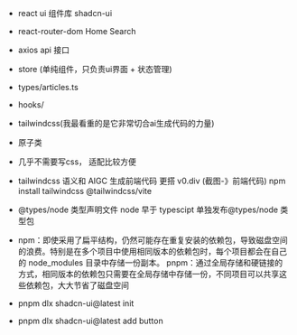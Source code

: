 - react ui 组件库
  shadcn-ui
- react-router-dom
  Home Search
- axios api 接口
- store (单纯组件，只负责ui界面 + 状态管理)
- types/articles.ts 
- hooks/
- tailwindcss(我最看重的是它非常切合ai生成代码的力量)
 - 原子类
 - 几乎不需要写css， 适配比较方便
 - tailwindcss 语义和 AIGC 生成前端代码 更搭 v0.div (截图-》前端代码)
   npm install tailwindcss @tailwindcss/vite

- @types/node 
  类型声明文件
  node 早于 typescipt 
  单独发布@types/node 类型包

- npm：即使采用了扁平结构，仍然可能存在重复安装的依赖包，导致磁盘空间的浪费。特别是在多个项目中使用相同版本的依赖包时，每个项目都会在自己的 node_modules 目录中存储一份副本。
pnpm：通过全局存储和硬链接的方式，相同版本的依赖包只需要在全局存储中存储一份，不同项目可以共享这些依赖包，大大节省了磁盘空间
- pnpm dlx shadcn-ui@latest init
- pnpm dlx shadcn-ui@latest add button